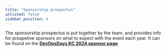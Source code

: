 ```yaml
---
title: "Sponsorship prospectus"
unlisted: false
sidebar_position: 4
---
```


The sponsorship prospectus is put together by the team, and provides info for prospetive sponsors on what to expect with the event each year. It can be found on the **[DevOpsDays KC 2024 sponsor page](https://devopsdays.org/events/2024-kansas-city/sponsor)**.